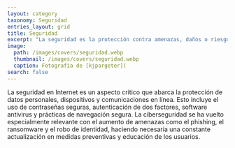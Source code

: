 ```yaml
---
layout: category
taxonomy: Seguridad
entries_layout: grid
title: Seguridad
excerpt: "La seguridad es la protección contra amenazas, daños o riesgos, garantizando bienestar y estabilidad en diversos ámbitos, como el personal, digital, laboral y social."
image:
  path: /images/covers/seguridad.webp
  thumbnail: /images/covers/seguridad.webp
  caption: Fotografía de [kjpargeter](  
search: false
---
```

La seguridad en Internet es un aspecto crítico que abarca la protección de datos personales, dispositivos y comunicaciones en línea. Esto incluye el uso de contraseñas seguras, autenticación de dos factores, software antivirus y prácticas de navegación segura. La ciberseguridad se ha vuelto especialmente relevante con el aumento de amenazas como el phishing, el ransomware y el robo de identidad, haciendo necesaria una constante actualización en medidas preventivas y educación de los usuarios.